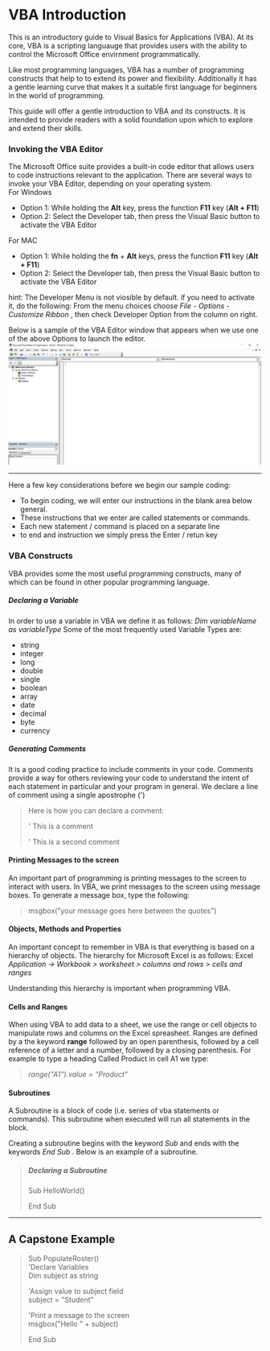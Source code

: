 # VBA Introduction
This is an introductory guide to Visual Basics for Applications (VBA). At its core, VBA is a scripting languauge that provides users with the ability to control the Microsoft Office envirnment programmatically.

Like most programming languages, VBA has a number of programming constructs that help to to extend its power and flexibility. Additionally it has a gentle learning curve that makes it a suitable first language for beginners in the world of programming.

This guide will offer a gentle introduction to VBA and its constructs. It is intended to provide readers with a solid foundation upon which to explore and extend their skills.

### Invoking the VBA Editor
The Microsoft Office suite provides a built-in code editor that allows users to code instructions relevant to the application. There are several ways to invoke your VBA Editor, depending on your operating system.<br>
For Windows
- Option 1: While holding the **Alt** key, press the function **F11** key (**Alt + F11**)
- Option 2: Select the Developer tab, then press the Visual Basic button to activate the VBA Editor

For MAC
- Option 1: While holding the **fn** + **Alt** keys, press the function **F11** key (**Alt + F11**)
- Option 2: Select the Developer tab, then press the Visual Basic button to activate the VBA Editor

hint: The Developer Menu is not viosible by default. if you need to activate it, do the following:
  From the menu choices choose *File* - *Options* - *Customize Ribbon* , then check Developer Option from the column on right. 

Below is a sample of the VBA Editor window that appears when we use one of the above Options to launch the editor.
![VBA IDE](https://github.com/informidas/vba-basic-documentation/blob/master/VBA_IDE.PNG "sample VBA Editor screen")


---

Here a few key considerations before we begin our sample coding:
- To begin coding, we will enter our instructions in the blank area below general.
- These instructions that we enter are called statements or commands.
- Each new statement / command is placed on a separate line
- to end and instruction we simply press the Enter / retun key
  
### VBA Constructs
VBA provides some the most useful programming constructs, many of which can be found in other popular programming language. 

##### Declaring a Variable
In order to use a variable in VBA we define it as follows:
*Dim variableName as variableType*
Some of the most frequently used Variable Types are:

* string
* integer
* long
* double
* single
* boolean
* array
* date
* decimal
* byte
* currency

##### Generating Comments
It is a good coding practice to include comments in your code. Comments provide a way for others reviewing your code to understand the intent of each statement in particular and your program in general. We declare a line of comment using a single apostrophe (')

> Here is how you can declare a comment:
>
> ' This is a comment
>
> ' This is a second comment
>

#### Printing Messages to the screen
An important part of programming is printing messages to the screen to interact with users. In VBA, we print messages to the screen using message boxes. To generate a message box, type the following:

>
> msgbox("your message goes here between the quotes")
>
>

#### Objects, Methods and Properties
An important concept to remember in VBA is that everything is based on a hierarchy of objects. The hierarchy for Microsoft Excel is as follows:
Excel *Application -> Workbook > worksheet > columns and rows > cells and ranges*

Understanding this hierarchy is important when programming VBA.

#### Cells and Ranges
When using VBA to add data to a sheet, we use the range or cell objects to manipulate rows and columns on the Excel spreasheet.
Ranges are defined by a the keyword **range** followed by an open parenthesis, followed by a cell reference of a letter and a number, followed by a closing parenthesis. For example to type a heading Called Product in cell A1 we type:

>
> *range("A1").value = "Product"*
>
>

#### Subroutines
A Subroutine is a block of code (i.e. series of vba statements or commands). This subroutine when executed will run all statements in the block.

Creating a subroutine begins with the keyword *Sub* and ends with the keywords *End Sub* . Below is an example of a subroutine.

>
> ##### Declaring a Subroutine
> Sub HelloWorld()
>
> End Sub

---

## A Capstone Example

>
> Sub PopulateRoster() <br>
> 'Declare Variables <br>
> Dim subject as string <br>
> 
> 'Assign value to subject field <br>
> subject = "Student" <br>
> 
> 'Print a message to the screen <br>
> msgbox("Hello " + subject) <br>
> 
>
> End Sub
